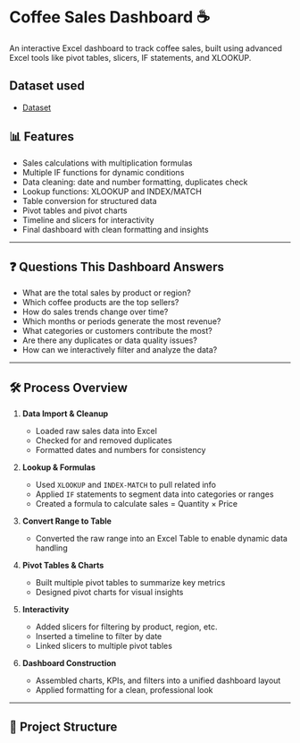 # Coffee Sales Dashboard ☕

An interactive Excel dashboard to track coffee sales, built using advanced Excel tools like pivot tables, slicers, IF statements, and XLOOKUP.

## Dataset used
- <a href="https://github.com/codingchapa/Coffee-Sales-Dashboard/blob/main/coffeeOrdersData.xlsx"> Dataset</a>

## 📊 Features

- Sales calculations with multiplication formulas
- Multiple IF functions for dynamic conditions
- Data cleaning: date and number formatting, duplicates check
- Lookup functions: XLOOKUP and INDEX/MATCH
- Table conversion for structured data
- Pivot tables and pivot charts
- Timeline and slicers for interactivity
- Final dashboard with clean formatting and insights

---

## ❓ Questions This Dashboard Answers

- What are the total sales by product or region?
- Which coffee products are the top sellers?
- How do sales trends change over time?
- Which months or periods generate the most revenue?
- What categories or customers contribute the most?
- Are there any duplicates or data quality issues?
- How can we interactively filter and analyze the data?

---

## 🛠️ Process Overview

1. **Data Import & Cleanup**
   - Loaded raw sales data into Excel
   - Checked for and removed duplicates
   - Formatted dates and numbers for consistency

2. **Lookup & Formulas**
   - Used `XLOOKUP` and `INDEX-MATCH` to pull related info
   - Applied `IF` statements to segment data into categories or ranges
   - Created a formula to calculate sales = Quantity × Price

3. **Convert Range to Table**
   - Converted the raw range into an Excel Table to enable dynamic data handling

4. **Pivot Tables & Charts**
   - Built multiple pivot tables to summarize key metrics
   - Designed pivot charts for visual insights

5. **Interactivity**
   - Added slicers for filtering by product, region, etc.
   - Inserted a timeline to filter by date
   - Linked slicers to multiple pivot tables

6. **Dashboard Construction**
   - Assembled charts, KPIs, and filters into a unified dashboard layout
   - Applied formatting for a clean, professional look

---

## 📂 Project Structure
